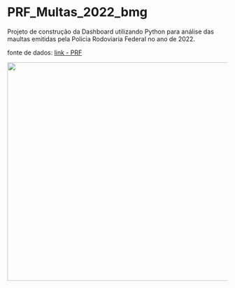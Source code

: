 # PRF_Multas_2022_bmg
 
Projeto de construção da Dashboard utilizando Python para análise das maultas emitidas pela Policia Rodoviaria Federal no ano de 2022.

fonte de dados: [link - PRF](https://www.gov.br/prf/pt-br/acesso-a-informacao/dados-abertos/dados-abertos-da-prf)

<p align="center">
  <img width="1000" height="500" src="https://github.com/BrunoGeraldine/PRF_Multas_2022_bmg/assets/87772120/07a00d8e-40b7-4148-aa64-bfa553b3a76b"
       </p>

